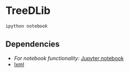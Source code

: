 # TreeDLib

```bash
ipython notebook
```

## Dependencies
* _For notebook functionality:_ [Jupyter notebook](http://jupyter.readthedocs.org/en/latest/install.html)
* [lxml](http://lxml.de/)
